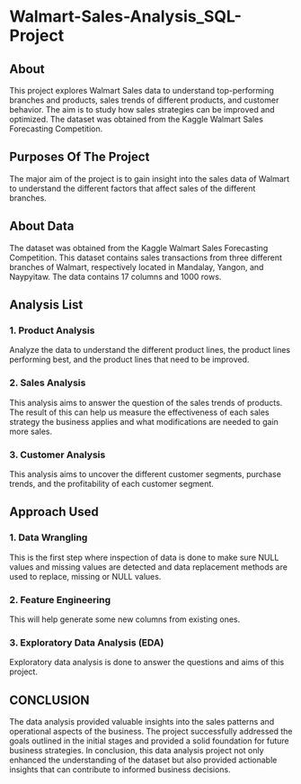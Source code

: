 # Walmart-Sales-Analysis_SQL-Project

## About

This project explores Walmart Sales data to understand top-performing branches and products, sales trends of different products, and customer behavior. The aim is to study how sales strategies can be improved and optimized. The dataset was obtained from the Kaggle Walmart Sales Forecasting Competition.

## Purposes Of The Project
The major aim of the project is to gain insight into the sales data of Walmart to understand the different factors that affect sales of the different branches.

## About Data

The dataset was obtained from the Kaggle Walmart Sales Forecasting Competition. This dataset contains sales transactions from three different branches of Walmart, respectively located in Mandalay, Yangon, and Naypyitaw. The data contains 17 columns and 1000 rows.

## Analysis List

### 1. Product Analysis
Analyze the data to understand the different product lines, the product lines performing best, and the product lines that need to be improved.

### 2. Sales Analysis
This analysis aims to answer the question of the sales trends of products. The result of this can help us measure the effectiveness of each sales strategy the business applies and what modifications are needed to gain more sales.

### 3. Customer Analysis
This analysis aims to uncover the different customer segments, purchase trends, and the profitability of each customer segment.


## Approach Used

### 1. Data Wrangling
This is the first step where inspection of data is done to make sure NULL values and missing values are detected and data replacement methods are used to replace, missing or NULL values.


### 2. Feature Engineering
This will help generate some new columns from existing ones.


### 3. Exploratory Data Analysis (EDA)
Exploratory data analysis is done to answer the questions and aims of this project.


## CONCLUSION
The data analysis provided valuable insights into the sales patterns and operational aspects of the business. The project successfully addressed the goals outlined in the initial stages and provided a solid foundation for future business strategies. In conclusion, this data analysis project not only enhanced the understanding of the dataset but also provided actionable insights that can contribute to informed business decisions.



